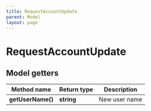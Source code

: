 ```yaml
---
title: RequestAccountUpdate
parent: Model
layout: page
---
```


# RequestAccountUpdate

## Model getters

Method name | Return type | Description
------------ | ------------- | -------------
**getUserName()** | **string** | New user name

